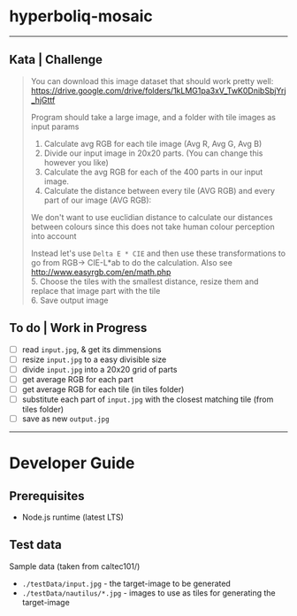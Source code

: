 # hyperboliq-mosaic

---  

## Kata | Challenge  
  
> You can download this image dataset that should work pretty well: https://drive.google.com/drive/folders/1kLMG1pa3xV_TwK0DnibSbjYrj_hjGttf  
> 
> Program should take a large image, and a folder with tile images as input params  
>  
> 1. Calculate avg RGB for each tile image (Avg R, Avg G, Avg B)  
> 2. Divide our input image in 20x20 parts. (You can change this however you like)  
> 3. Calculate the avg RGB for each of the 400 parts in our input image.  
> 4. Calculate the distance between every tile (AVG RGB) and every part of our image (AVG RGB):  
>  
> We don't want to use euclidian distance to calculate our distances between colours since this does not take human colour perception into account  
> 
> Instead let's use `Delta E * CIE` and then use these transformations to go from RGB-> CIE-L*ab to do the calculation. Also see http://www.easyrgb.com/en/math.php  
> 5. Choose the tiles with the smallest distance, resize them and replace that image part with the tile  
> 6. Save output image  

## To do | Work in Progress

- [ ] read `input.jpg`, & get its dimmensions
- [ ] resize `input.jpg` to a easy divisible size
- [ ] divide `input.jpg` into a 20x20 grid of parts
- [ ] get average RGB for each part
- [ ] get average RGB for each tile (in tiles folder)
- [ ] substitute each part of `input.jpg` with the closest matching tile (from tiles folder)
- [ ] save as new  `output.jpg`

---

# Developer Guide

## Prerequisites
- Node.js runtime (latest LTS)

## Test data
Sample data (taken from caltec101/)
- `./testData/input.jpg` - the target-image to be generated
- `./testData/nautilus/*.jpg` - images to use as tiles for generating the target-image

